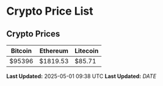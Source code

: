 # Crypto Price List

## Crypto Prices
| Bitcoin | Ethereum | Litecoin |
| ------- | -------- | -------- |
| $95396 | $1819.53 | $85.71 |
**Last Updated:** 2025-05-01 09:38 UTC
**Last Updated:** $DATE$
